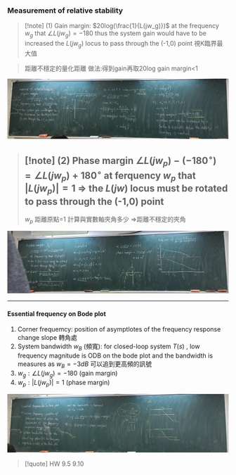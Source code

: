 ### Measurement of relative stability

>[!note] (1) Gain margin:
$20log(\frac{1}{L(jw_g)})$ at the frequency $w_g$ that $\angle L(jw_g)=-180$
thus the system gain would have to be increased the $L(jw_g)$ locus to pass through the (-1,0) point
視K臨界最大值

> 距離不穩定的量化距離
> 做法:得到gain再取20log
> gain margin<1


![](https://raw.githubusercontent.com/Ash0645/image_remote/main/202306071033521.jpeg)

>[!note] (2) Phase margin
>	$\angle L(jw_p)-(-180^\circ)=\angle L(jw_p)+180^\circ$ at ferquency $w_{p}$ that $|L(jw_p)|=1$
>	$\Rightarrow$ the $L(jw)$ locus must be rotated to pass through the (-1,0) point
>	---
>	$w_p$ 距離原點=1 
>	計算與實數軸夾角多少
>	$\Rightarrow$距離不穩定的夾角

![](https://raw.githubusercontent.com/Ash0645/image_remote/main/202306071124261.jpeg)

---

#### Essential frequency on Bode plot

1. Corner frequemcy:
	position of asymptlotes of the frequency response change slope
	轉角處
1. System bandwidth $w_B$ (頻寬):
	for closed-loop system $T(s)$ , low frequency magnitude is ODB on the bode plot
	and the bandwidth is measures as $w_B=-3dB$
	可以追到更高頻的訊號
1. $w_g:\angle L(jw_g)=-180$ (gain margin)
2. $w_p:|L(jw_p)|=1$ (phase margin)


![](https://raw.githubusercontent.com/Ash0645/image_remote/main/202306071126312.jpeg)

>[!quote] HW
>9.5
>9.10
